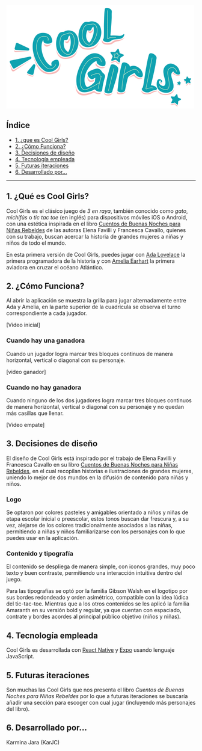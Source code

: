  ![Logo Cool Girls](/assets/logo-500.png)

## Índice

* [1. ¿que es Cool Girls?](#1-¿Qué-es-Cool-Girls?)
* [2. ¿Cómo Funciona?](#2-¿Cómo-Funciona?)
* [3. Decisiones de diseño](#3-Decisiones-de-diseño)
* [4. Tecnología empleada](#4-Tecnología-empleada)
* [5. Futuras iteraciones](#5-Futuras-iteraciones)
* [6. Desarrollado por...](#6-Desarrollado-por...)


***

## 1. ¿Qué es Cool Girls?

Cool Girls es el clásico juego de _3 en raya_, también conocido como _gato_, _michifús_ o _tic tac toe_ (en inglés) para dispositivos móviles iOS o Android, con una estética inspirada en el libro [Cuentos de Buenas Noches para Niñas Rebeldes](https://es.wikipedia.org/wiki/Cuentos_de_buenas_noches_para_ni%C3%B1as_rebeldes) de las autoras Elena Favilli y Francesca Cavallo, quienes con su trabajo, buscan acercar la historia de grandes mujeres a niñas y niños de todo el mundo.

En esta primera versión de Cool Girls, puedes jugar con [Ada Lovelace](https://es.wikipedia.org/wiki/Ada_Lovelace) la primera programadora de la historia y con [Amelia Earhart](https://es.wikipedia.org/wiki/Amelia_Earhart) la primera aviadora en cruzar el océano Atlántico.


## 2. ¿Cómo Funciona?

Al abrir la aplicación se muestra la grilla para jugar alternadamente entre Ada y Amelia, en la parte superior de la cuadricula se observa el turno correspondiente a cada jugador.

[Video inicial]

### Cuando hay una ganadora

Cuando un jugador logra marcar tres bloques continuos de manera horizontal, vertical o diagonal con su personaje. 

[video ganador]

### Cuando no hay ganadora

Cuando ninguno de los dos jugadores logra marcar tres bloques continuos de manera horizontal, vertical o diagonal con su personaje y no quedan más casillas que llenar. 

[Video empate]

## 3. Decisiones de diseño

El diseño de Cool Girls está inspirado por el trabajo de Elena Favilli y Francesca Cavallo en su libro [Cuentos de Buenas Noches para Niñas Rebeldes](https://es.wikipedia.org/wiki/Cuentos_de_buenas_noches_para_ni%C3%B1as_rebeldes), en el cual recopilan historias e ilustraciones de grandes mujeres, uniendo lo mejor de dos mundos en la difusión de contenido para niñas y niños.

### Logo

Se optaron por colores pasteles y amigables orientado a niños y niñas de etapa escolar inicial o preescolar, estos tonos buscan dar frescura y, a su vez, alejarse de los colores tradicionalmente asociados a las niñas, permitiendo a niñas y niños familiarizarse con los personajes con lo que puedes usar en la aplicación.

### Contenido y tipografía

El contenido se despliega de manera simple, con iconos grandes, muy poco texto y buen contraste, permitiendo una interacción intuitiva dentro del juego.

Para las tipografías se optó por la familia Gibson Walsh en el logotipo por sus bordes redondeado y orden asimétrico, compatible con la idea lúdica del tic-tac-toe. Mientras que a los otros contenidos se les aplicó la familia Amaranth en su versión bold y regular, ya que cuentan con espaciado, contrate y bordes acordes al principal público objetivo (niños y niñas).

## 4. Tecnología empleada

Cool Girls es desarrollada con [React Native](https://reactnative.dev/) y [Expo](https://expo.io/) usando lenguaje JavaScript.

## 5. Futuras iteraciones

Son muchas las Cool Girls que nos presenta el libro _Cuentos de Buenas Noches para Niñas Rebeldes_ por lo que a futuras iteraciones se buscaría añadir una sección para escoger con cual jugar (incluyendo más personajes del libro).

## 6. Desarrollado por...

Karmina Jara (KarJC)
